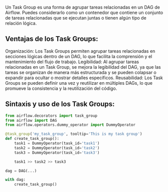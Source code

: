 Un Task Group es una forma de agrupar tareas relacionadas en un DAG de Airflow. Puedes considerarlo como un contenedor que contiene un conjunto de tareas relacionadas que se ejecutan juntas o tienen algún tipo de relación lógica.

## Ventajas de los Task Groups:

Organización: Los Task Groups permiten agrupar tareas relacionadas en secciones lógicas dentro de un DAG, lo que facilita la comprensión y el mantenimiento del flujo de trabajo.
Legibilidad: Al agrupar tareas relacionadas en un Task Group, se mejora la legibilidad del DAG, ya que las tareas se organizan de manera más estructurada y se pueden colapsar o expandir para ocultar o mostrar detalles específicos.
Reusabilidad: Los Task Groups se pueden definir una vez y reutilizar en múltiples DAGs, lo que promueve la consistencia y la reutilización del código.

## Sintaxis y uso de los Task Groups:

```python
from airflow.decorators import task_group
from airflow import DAG
from airflow.operators.dummy_operator import DummyOperator

@task_group('my_task_group', tooltip='This is my task group')
def create_task_group():
    task1 = DummyOperator(task_id='task1')
    task2 = DummyOperator(task_id='task2')
    task3 = DummyOperator(task_id='task3')

    task1 >> task2 >> task3

dag = DAG(...)

with dag:
    create_task_group()


```